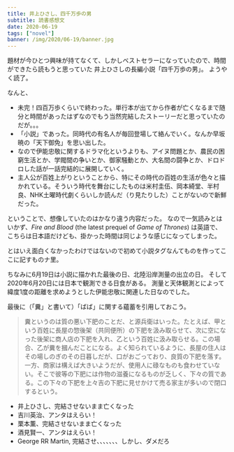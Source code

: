 ```yaml
---
title: 井上ひさし、四千万歩の男
subtitle: 読書感想文
date: 2020-06-19
tags: ["novel"]
banner: /img/2020/06-19/banner.jpg
---
```

題材が今ひとつ興味が持てなくて、しかしベストセラーになっていたので、時間ができたら読もうと思っていた
井上ひさしの長編小説「四千万歩の男」。
ようやく読了。

なんと、

* 未完！四百万歩くらいで終わった。単行本が出てから作者が亡くなるまで随分と時間があったはずなのでもう当然完結したストーリーだと思っていたのだが。。。
* 「小説」であった。同時代の有名人が毎回登場して絡んでいく。なんか早坂暁の「天下御免」を思い出した。
* なので伊能忠敬に関するドラマ化というよりも、アイヌ問題とか、農民の困窮生活とか、学閥間の争いとか、御家騒動とか、大名間の闘争とか、ドロドロした話が一話完結的に展開していく。
* 主人公が百姓上がりということから、特にその時代の百姓の生活が色々と描かれている。そういう時代を舞台にしたものは米村圭伍、岡本綺堂、半村良、NHK土曜時代劇くらいしか読んだ（り見たりした）ことがないので新鮮だった。

ということで、想像していたのはかなり違う内容だった。
なので一気読みとはいかず、*Fire and Blood* (the latest prequel of *Game of Thrones*) は英語で、こちらは日本語だけども、掛かった時間は同じような感じになってしまった。

とはいえ面白くなかったわけではないので初めて小説タグなんてものを作ってここに記すものナ里。

ちなみに6月19日は小説に描かれた最後の日、北陸沿岸測量の出立の日。
そして2020年6月20日には日本で観測できる日食がある。
測量と天体観測とによって緯度1度の距離を求めようとした伊能忠敬に関連した日なのでした。

最後に（「糞」と書いて）「ばば」に関する蘊蓄を引用しておこう。

> 糞というのは質の悪い下肥のことだ、と源兵衛はいった。たとえば、甲という百姓に長屋の惣後架（共同便所）の下肥を汲み取らせて、次に空になった後架に商人店の下肥を入れ、乙という百姓に汲み取らせる。この場合、乙が糞を摑んだことになる。よく知られているように、長屋の住人はその場しのぎのその日暮しだが、口がおごっており、良質の下肥を落す。一方、商家は構えば大きいようだが、使用人に碌なものも食わせていない。そこで彼等の下肥には作物の滋養になるものが乏しく、下々の質である。この下々の下肥を上々吉の下肥に見せかけて売る家主が多いので閉口するという。


* 井上ひさし、完結させないまま亡くなった
* 吉川英治、アンタはえらい！
* 栗本薫、完結させないまま亡くなった
* 酒見賢一、アンタはえらい！
* George RR Martin, 完結させ、、、、、、、しかし、ダメだろ
